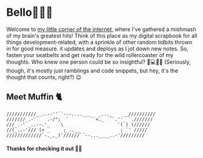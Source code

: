 # Bello🙋🏻‍♂️ 
Welcome to [my little corner of the internet](/index), where I've gathered a mishmash of my brain's greatest hits! Think of this place as my digital scrapbook for all things development-related, with a sprinkle of other random tidbits thrown in for good measure. it updates and deploys as I jot down new notes. So, fasten your seatbelts and get ready for the wild rollercoaster of my thoughts. Who knew one person could be so insightful? 🚀💻📜😂 (Seriously, though, it's mostly just ramblings and code snippets, but hey, it's the thought that counts, right?) 😉


## Meet Muffin 🐈
```
///////////__..--''``---....___   _..._    __//////////
///////_.-'    .-/";  `        ``<._  ``.''_ `.///////
///_.-' _..--.'_    \                    `( ) )//////
//(_..-'/// (< _     ;_..__               ; `' /////
/////////////`-._,_)'//////``--...____..-'/////////
```

#### Thanks for checking it out 🫶🏼